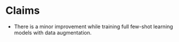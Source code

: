 # Claims

- There is a minor improvement while training full few-shot learning models with data augmentation.